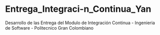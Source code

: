 # Entrega_Integraci-n_Continua_Yan
Desarrollo de las Entrega del Modulo de Integración Continua - Ingenieria de Software - Politecnico Gran Colombiano
